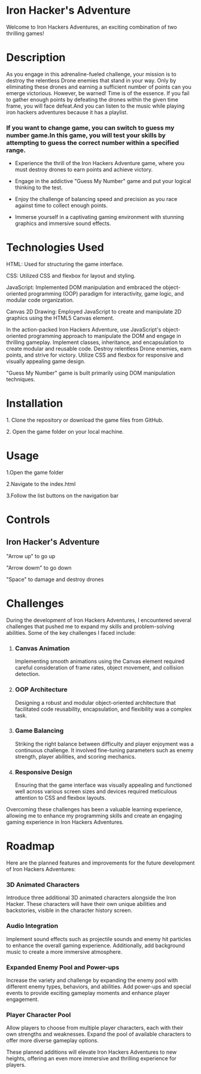 <h1>Iron Hacker's Adventure</h1>
<p>Welcome to Iron Hackers Adventures, an exciting combination of two thrilling games!</p>

<h1>Description</h1>
<p>As you engage in this adrenaline-fueled challenge, your mission is to destroy the relentless Drone enemies that stand in your way. Only by eliminating these drones and earning a sufficient number of points can you emerge victorious. However, be warned! Time is of the essence. If you fail to gather enough points by defeating the drones within the given time frame, you will face defeat.And you can listen to the music while playing iron hackers adventures because it has a playlist.

<h3>If you want to change game, you can switch to guess my number game.In this game, you will test your skills by attempting to guess the correct number within a specified range.</h3></p>

- Experience the thrill of the Iron Hackers Adventure game, where you must destroy drones to earn points and achieve victory.

- Engage in the addictive "Guess My Number" game and put your logical thinking to the test.

- Enjoy the challenge of balancing speed and precision as you race against time to collect enough points.

- Immerse yourself in a captivating gaming environment with stunning graphics and immersive sound effects.

<h1>Technologies Used</h1>
<p>HTML: Used for structuring the game interface. </p>
<p>CSS: Utilized CSS and flexbox for layout and styling.</p>
<p>JavaScript: Implemented DOM manipulation and embraced the object-oriented programming (OOP) paradigm for interactivity, game logic, and modular code organization.</p>
<p>Canvas 2D Drawing: Employed JavaScript to create and manipulate 2D graphics using the HTML5 Canvas element.</p>

In the action-packed Iron Hackers Adventure, use JavaScript's object-oriented programming approach to manipulate the DOM and engage in thrilling gameplay. Implement classes, inheritance, and encapsulation to create modular and reusable code. Destroy relentless Drone enemies, earn points, and strive for victory. Utilize CSS and flexbox for responsive and visually appealing game design.

"Guess My Number" game is built primarily using DOM manipulation techniques.

<h1>Installation</h1>
<p>1. Clone the repository or download the game files from GitHub.</p>
<p>2. Open the game folder on your local machine.</p>

<h1>Usage</h1>
<p>1.Open the game folder</p>
<p>2.Navigate to the index.html</p>
<p>3.Follow the list buttons on the navigation bar</p>

<h1>Controls</h1>
<h2>Iron Hacker's Adventure</h2>
<p>"Arrow up" to go up</p>
<p>"Arrow dowm" to go down</p>
<p>"Space" to damage and destroy drones</p>

<h1>Challenges</h1>
During the development of Iron Hackers Adventures, I encountered several challenges that pushed me to expand my skills and problem-solving abilities. Some of the key challenges I faced include:

1. <h3>Canvas Animation</h3>
   <p>Implementing smooth animations using the Canvas element required careful consideration of frame rates, object movement, and collision detection.</p>

2. <h3>OOP Architecture</h3> <p>Designing a robust and modular object-oriented architecture that facilitated code reusability, encapsulation, and flexibility was a complex task.</p>

3. <h3>Game Balancing</h3> <p>Striking the right balance between difficulty and player enjoyment was a continuous challenge. It involved fine-tuning parameters such as enemy strength, player abilities, and scoring mechanics.</p>

4. <h3>Responsive Design</h3><p>Ensuring that the game interface was visually appealing and functioned well across various screen sizes and devices required meticulous attention to CSS and flexbox layouts.</p>

Overcoming these challenges has been a valuable learning experience, allowing me to enhance my programming skills and create an engaging gaming experience in Iron Hackers Adventures.

<h1>Roadmap</h1>
Here are the planned features and improvements for the future development of Iron Hackers Adventures:
<h3>3D Animated Characters</h3><p>Introduce three additional 3D animated characters alongside the Iron Hacker. These characters will have their own unique abilities and backstories, visible in the character history screen.</p>
<h3>Audio Integration</h3><p>Implement sound effects such as projectile sounds and enemy hit particles to enhance the overall gaming experience. Additionally, add background music to create a more immersive atmosphere.</p>
<h3>Expanded Enemy Pool and Power-ups</h3><p>Increase the variety and challenge by expanding the enemy pool with different enemy types, behaviors, and abilities. Add power-ups and special events to provide exciting gameplay moments and enhance player engagement.</p>
<h3>Player Character Pool</h3><p>Allow players to choose from multiple player characters, each with their own strengths and weaknesses. Expand the pool of available characters to offer more diverse gameplay options.</p>

These planned additions will elevate Iron Hackers Adventures to new heights, offering an even more immersive and thrilling experience for players.

